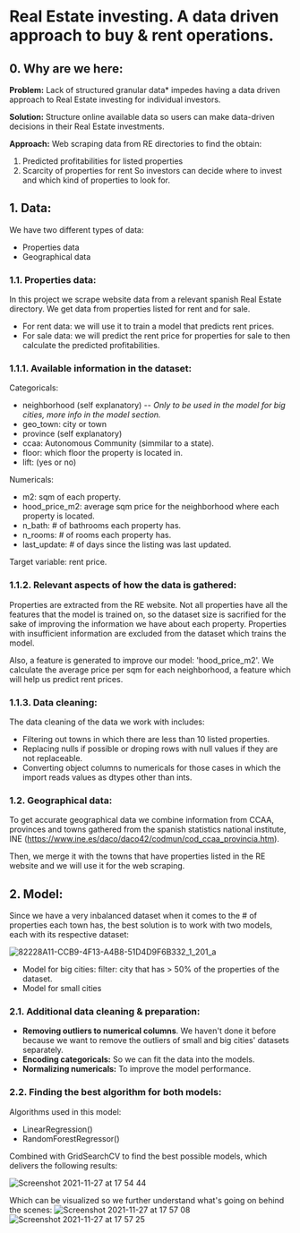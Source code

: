 # **Real Estate investing. A data driven approach to buy & rent operations.**

## 0. Why are we here:
**Problem:**
Lack of structured granular data* impedes having a data driven approach to Real Estate investing for individual investors. 

**Solution:**
Structure online available data so users can make data-driven decisions in their Real Estate investments.

**Approach:**
Web scraping data from RE directories to find the obtain:
1. Predicted profitabilities for listed properties
2. Scarcity of properties for rent
So investors can decide where to invest and which kind of properties to look for.

## 1. Data:
We have two different types of data:
- Properties data
- Geographical data

### 1.1. Properties data:
In this project we scrape website data from a relevant spanish Real Estate directory. We get data from properties listed for rent and for sale.
- For rent data: we will use it to train a model that predicts rent prices.
- For sale data: we will predict the rent price for properties for sale to then calculate the predicted profitabilities.

### 1.1.1. Available information in the dataset:
Categoricals:
- neighborhood (self explanatory) -- *Only to be used in the model for big cities, more info in the model section.*
- geo_town: city or town
- province (self explanatory)
- ccaa: Autonomous Community (simmilar to a state).
- floor: which floor the property is located in.
- lift: (yes or no)

Numericals:
- m2: sqm of each property.
- hood_price_m2: average sqm price for the neighborhood where each property is located.
- n_bath: # of bathrooms each property has.
- n_rooms: # of rooms each property has.
- last_update: # of days since the listing was last updated.

Target variable: rent price.

### 1.1.2. Relevant aspects of how the data is gathered:
Properties are extracted from the RE website. Not all properties have all the features that the model is trained on, so the dataset size is sacrified for the sake of improving the information we have about each property. Properties with insufficient information are excluded from the dataset which trains the model.

Also, a feature is generated to improve our model: 'hood_price_m2'. We calculate the average price per sqm for each neighborhood, a feature which will help us predict rent prices.

### 1.1.3. Data cleaning:
The data cleaning of the data we work with includes:
- Filtering out towns in which there are less than 10 listed properties.
- Replacing nulls if possible or droping rows with null values if they are not replaceable.
- Converting object columns to numericals for those cases in which the import reads values as dtypes other than ints.

### 1.2. Geographical data:
To get accurate geographical data we combine information from CCAA, provinces and towns gathered from the spanish statistics national institute, INE (https://www.ine.es/daco/daco42/codmun/cod_ccaa_provincia.htm).

Then, we merge it with the towns that have properties listed in the RE website and we will use it for the web scraping.

## 2. Model:
Since we have a very inbalanced dataset when it comes to the # of properties each town has, the best solution is to work with two models, each with its respective dataset:

![82228A11-CCB9-4F13-A4B8-51D4D9F6B332_1_201_a](https://user-images.githubusercontent.com/80812996/143689674-c2e050c6-7c8e-4d8f-8f75-dc06c0865c8c.jpeg)

- Model for big cities: filter: city that has > 50% of the properties of the dataset.
- Model for small cities

### 2.1. Additional data cleaning & preparation:
- **Removing outliers to numerical columns**. We haven't done it before because we want to remove the outliers of small and big cities' datasets separately.
- **Encoding categoricals:** So we can fit the data into the models.
- **Normalizing numericals:** To improve the model performance.

### 2.2. Finding the best algorithm for both models:
Algorithms used in this model:
- LinearRegression()
- RandomForestRegressor()

Combined with GridSearchCV to find the best possible models, which delivers the following results:

![Screenshot 2021-11-27 at 17 54 44](https://user-images.githubusercontent.com/80812996/143690078-5bf6d67b-359f-4eaf-8cb2-69694b38b630.png)

Which can be visualized so we further understand what's going on behind the scenes:
![Screenshot 2021-11-27 at 17 57 08](https://user-images.githubusercontent.com/80812996/143690137-783bebc2-acd7-4891-bcd7-1a101ba819b6.png)
![Screenshot 2021-11-27 at 17 57 25](https://user-images.githubusercontent.com/80812996/143690151-b9e4e757-a185-4931-ac94-411a0e417fc9.png)

